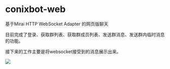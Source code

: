 # conixbot-web

基于Mirai HTTP WebSocket Adapter 的网页版聊天

目前完成了登录、获取群列表、获取群成员列表、发送群消息、发送群内临时消息的功能。

接下来的工作主要是将websocket接受到的消息展示出来。

![](https://tvax2.sinaimg.cn/large/007YVyKcly1h2l2g6iq86j30pb0ixjsy.jpg)